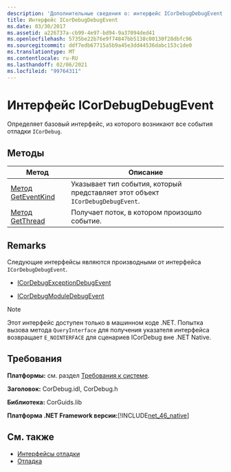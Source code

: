 ```yaml
---
description: 'Дополнительные сведения о: интерфейс ICorDebugDebugEvent'
title: Интерфейс ICorDebugDebugEvent
ms.date: 03/30/2017
ms.assetid: a226737a-cb99-4e97-bd94-9a37094ded41
ms.openlocfilehash: 5735be22b76e9f74847bb5138c00130f28dbfc96
ms.sourcegitcommit: ddf7edb67715a5b9a45e3dd44536dabc153c1de0
ms.translationtype: MT
ms.contentlocale: ru-RU
ms.lasthandoff: 02/06/2021
ms.locfileid: "99764311"
---
```

# <a name="icordebugdebugevent-interface"></a>Интерфейс ICorDebugDebugEvent

Определяет базовый интерфейс, из которого возникают все события отладки `ICorDebug`.  
  
## <a name="methods"></a>Методы  
  
|Метод|Описание|  
|------------|-----------------|  
|[Метод GetEventKind](icordebugdebugevent-geteventkind-method.md)|Указывает тип события, который представляет этот объект `ICorDebugDebugEvent`.|  
|[Метод GetThread](icordebugdebugevent-getthread-method.md)|Получает поток, в котором произошло событие.|  
  
## <a name="remarks"></a>Remarks  

 Следующие интерфейсы являются производными от интерфейса `ICorDebugDebugEvent`.  
  
- [ICorDebugExceptionDebugEvent](icordebugexceptiondebugevent-interface.md)  
  
- [ICorDebugModuleDebugEvent](icordebugmoduledebugevent-interface.md)  
  
> [!NOTE]
> Этот интерфейс доступен только в машинном коде .NET. Попытка вызова метода `QueryInterface` для получения указателя интерфейса возвращает `E_NOINTERFACE` для сценариев ICorDebug вне .NET Native.  
  
## <a name="requirements"></a>Требования  

 **Платформы:** см. раздел [Требования к системе](../../get-started/system-requirements.md).  
  
 **Заголовок:** CorDebug.idl, CorDebug.h  
  
 **Библиотека:** CorGuids.lib  
  
 **Платформа .NET Framework версии:**[!INCLUDE[net_46_native](../../../../includes/net-46-native-md.md)]  
  
## <a name="see-also"></a>См. также

- [Интерфейсы отладки](debugging-interfaces.md)
- [Отладка](index.md)
